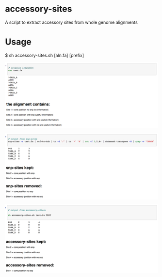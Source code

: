 # accessory-sites
A script to extract accessory sites from whole genome alignments

# Usage
$ sh accessory-sites.sh [aln.fa] [prefix]

![alt text](https://github.com/abuultjens/accessory-sites/blob/master/aln-new.png)






![alt text](https://github.com/abuultjens/accessory-sites/blob/master/snp-sites.png)



![alt text](https://github.com/abuultjens/accessory-sites/blob/master/accessory.png)






